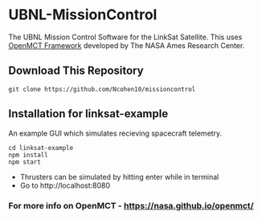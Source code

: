 # UBNL-MissionControl

The UBNL Mission Control Software for the LinkSat Satellite. This uses [OpenMCT Framework](https://github.com/nasa/openmct) developed by The NASA Ames Research Center.

## Download This Repository

```
git clone https://github.com/Ncohen10/missioncontrol
```

## Installation for linksat-example
An example GUI which simulates recieving spacecraft telemetry.

```
cd linksat-example
npm install
npm start
```
* Thrusters can be simulated by hitting enter while in terminal
* Go to http://localhost:8080


### For more info on OpenMCT - https://nasa.github.io/openmct/
